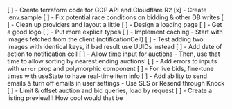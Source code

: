 [ ] - Create terraform code for GCP API and Cloudflare R2
[x] - Create .env.sample
[ ] - Fix potential race conditions on bidding & other DB writes
[ ] - Clean up providers and layout a little
[ ] - Design a loading page
[ ] - Get a good logo
[ ] - Put more explicit types
[ ] - Implement caching
        - Start with images fetched from the client (notificationCell)
[ ] - Test adding two images with identical keys, if bad result use UUIDs instead
[ ] - Add date of action to notification cell
[ ] - Allow time input for auctions
        - Then, use that time to allow sorting by nearest ending auctions!
[ ] - Add errors to inputs with `error` prop and polymorphic component
[ ] - For live bids, fine-tune times with useState to have real-time item info
[ ] - Add ability to send emails & turn off emails in user settings
        - Use SES or Resend through Knock
[ ] - Limit & offset auction and bid queries, load by request
[ ] - Create a listing preview!!! How cool would that be